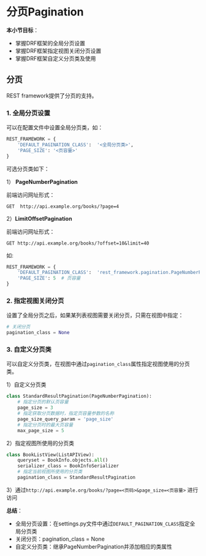 # 分页Pagination

**本小节目标**：
* 掌握DRF框架的全局分页设置
* 掌握DRF框架指定视图关闭分页设置
* 掌握DRF框架自定义分页类及使用

## 分页

REST framework提供了分页的支持。

### 1. 全局分页设置

可以在配置文件中设置全局分页类，如：

```python
REST_FRAMEWORK = {
    'DEFAULT_PAGINATION_CLASS':  '<全局分页类>',
    'PAGE_SIZE': '<页容量>'
}
```

可选分页类如下：

1） **PageNumberPagination**

前端访问网址形式：

```http
GET  http://api.example.org/books/?page=4
```

2）**LimitOffsetPagination**

前端访问网址形式：

```http
GET http://api.example.org/books/?offset=10&limit=40
```

如:
```python
REST_FRAMEWORK = {
    'DEFAULT_PAGINATION_CLASS':  'rest_framework.pagination.PageNumberPagination',
    'PAGE_SIZE': 5  # 页容量
}
```

### 2. 指定视图关闭分页

设置了全局分页之后，如果某列表视图需要关闭分页，只需在视图中指定：

```python
# 关闭分页
pagination_class = None
```

### 3. 自定义分页类

可以自定义分页类，在视图中通过`pagination_class`属性指定视图使用的分页类。

1）自定义分页类
```python
class StandardResultPagination(PageNumberPagination):
    # 指定分页的默认页容量
    page_size = 3
    # 指定获取分页数据时，指定页容量参数的名称
    page_size_query_param = 'page_size'
    # 指定分页时的最大页容量
    max_page_size = 5
```

2）指定视图所使用的分页类
```python
class BookListView(ListAPIView):
    queryset = BookInfo.objects.all()
    serializer_class = BookInfoSerializer
    # 指定当前视图所使用的分页类
    pagination_class = StandardResultPagination
```
3）通过`http://api.example.org/books/?page=<页码>&page_size=<页容量>` 进行访问

**总结**：
* 全局分页设置：在settings.py文件中通过`DEFAULT_PAGINATION_CLASS`指定全局分页类
* 关闭分页：pagination_class = None
* 自定义分页类：继承PageNumberPagination并添加相应的类属性
